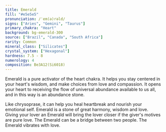 ```yaml
---
title: Emerald
fill: "#e5e5e5"
pronunciation: /ˈem(ə)rəld/
signs: ["Aries", "Gemini", "Taurus"]
primary_chakra: "Heart"
background: bg-emerald-300
source: ["Brazil", "Canada", "South Africa"]
rarity: Common
mineral_class: ["Silicates"]
crystal_system: ["Hexagonal"]
hardness: 7.5 - 8
numerology: 4
composition: Be3A12(Si6018)
---
```


Emerald is a pure activator of the heart chakra. It helps you stay centered in your heart's wisdom, and make choices from love and compassion. It opens your heart to receiving the flow of universal abundance available to us all, and in this way is an abundance stone.

Like chrysoprase, it can help you heal heartbreak and nourish your emotional self. Emerald is a stone of great harmony, wisdom and love. Giving your lover an Emerald will bring the lover closer if the giver's motives are pure love. The Emerald can be a bridge between two people. The Emerald vibrates with love.
